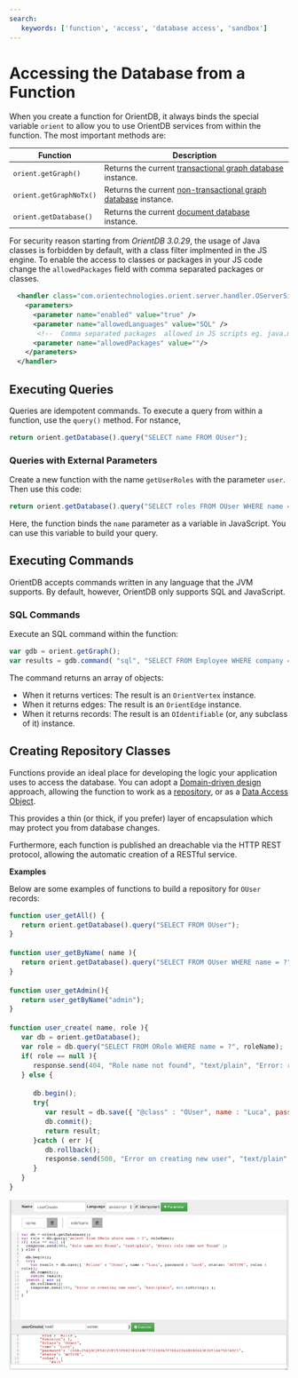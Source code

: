 ```yaml
---
search:
   keywords: ['function', 'access', 'database access', 'sandbox']
---
```


# Accessing the Database from a Function

When you create a function for OrientDB, it always binds the special variable `orient` to allow you to use OrientDB services from within the function.  The most important methods are:

| Function | Description |
|---|---|
| `orient.getGraph()` | Returns the current [transactional graph database](http://www.orientechnologies.com/javadoc/latest/com/tinkerpop/blueprints/impls/orient/OrientGraph.html) instance. |
| `orient.getGraphNoTx()` | Returns the current [non-transactional graph database](http://www.orientechnologies.com/javadoc/latest/com/tinkerpop/blueprints/impls/orient/OrientGraphNoTx.html) instance. |
| `orient.getDatabase()` | Returns the current [document database](http://www.orientechnologies.com/javadoc/latest/com/orientechnologies/orient/core/db/document/ODatabaseDocumentTx.html) instance. |


For security reason starting from *OrientDB 3.0.29*, the usage of Java classes is forbidden by default, with a class filter implmented in the JS engine.
To enable the access to classes or packages in your JS code change the `allowedPackages` field with comma separated packages or classes.

```xml
  <handler class="com.orientechnologies.orient.server.handler.OServerSideScriptInterpreter">
    <parameters>
      <parameter name="enabled" value="true" />
      <parameter name="allowedLanguages" value="SQL" />
       <!--  Comma separated packages  allowed in JS scripts eg. java.math.*, java.util.ArrayList -->
      <parameter name="allowedPackages" value=""/>
    </parameters>
  </handler>
```

## Executing Queries

Queries are idempotent commands.  To execute a query from within a function, use the `query()` method.  For nstance,

  ```javascript
  return orient.getDatabase().query("SELECT name FROM OUser");
  ```

### Queries with External Parameters

Create a new function with the name `getUserRoles` with the parameter `user`.  Then use this code:

  ```javascript
  return orient.getDatabase().query("SELECT roles FROM OUser WHERE name = ?", name );
  ```

  Here, the function binds the `name` parameter as a variable in JavaScript.  You can use this variable to build your query.


## Executing Commands

OrientDB accepts commands written in any language that the JVM supports.  By default, however, OrientDB only supports SQL and JavaScript.

### SQL Commands

Execute an SQL command within the function:

```javascript
var gdb = orient.getGraph();
var results = gdb.command( "sql", "SELECT FROM Employee WHERE company = ?", [ "Orient Technologies" ] );
```

The command returns an array of objects:

- When it returns vertices: The result is an `OrientVertex` instance.
- When it returns edges: The result is an `OrientEdge` instance.
- When it returns records: The result is an `OIdentifiable` (or, any subclass of it) instance.


## Creating Repository Classes

Functions provide an ideal place for developing the logic your application uses to access the database.  You can adopt a [Domain-driven design](http://en.wikipedia.org/wiki/Domain-driven_design) approach, allowing the function to work as a [repository](http://en.wikipedia.org/wiki/Domain-drven_design#Building_blocks_of_DDD), or as a [Data Access Object](http://en.wikipedia.org/wiki/Data_access_object).

This provides a thin (or thick, if you prefer) layer of encapsulation which may protect you from database changes.

Furthermore, each function is published an dreachable via the HTTP REST protocol, allowing the automatic creation of a RESTful service.

**Examples**

Below are some examples of functions to build a repository for `OUser` records:

```javascript
function user_getAll() {
   return orient.getDatabase().query("SELECT FROM OUser");
}

function user_getByName( name ){
   return orient.getDatabase().query("SELECT FROM OUser WHERE name = ?", name );
}

function user_getAdmin(){
   return user_getByName("admin");
}
 
function user_create( name, role ){
   var db = orient.getDatabase();
   var role = db.query("SELECT FROM ORole WHERE name = ?", roleName);
   if( role == null ){
      response.send(404, "Role name not found", "text/plain", "Error: role name not found" );
   } else {

      db.begin();
      try{
         var result = db.save({ "@class" : "OUser", name : "Luca", password : "Luc4", status: "ACTIVE", roles : role});
         db.commit();
         return result;
      }catch ( err ){
         db.rollback();
         response.send(500, "Error on creating new user", "text/plain", err.toString() );
      }
   }
}
```


![image](../images/studio-function-repository.png)
